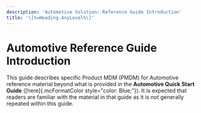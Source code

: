 ```yaml
---
description: 'Automotive Solution: Reference Guide Introduction'
title: '\[%=Heading.AnyLevel%\]'
---
```


Automotive Reference Guide Introduction
=======================================

This guide describes specific Product MDM (PMDM) for Automotive
reference material beyond what is provided in the **Automotive Quick
Start Guide** ([here]{.mcFormatColor style="color: Blue;"}). It is
expected that readers are familiar with the material in that guide as it
is not generally repeated within this guide.

